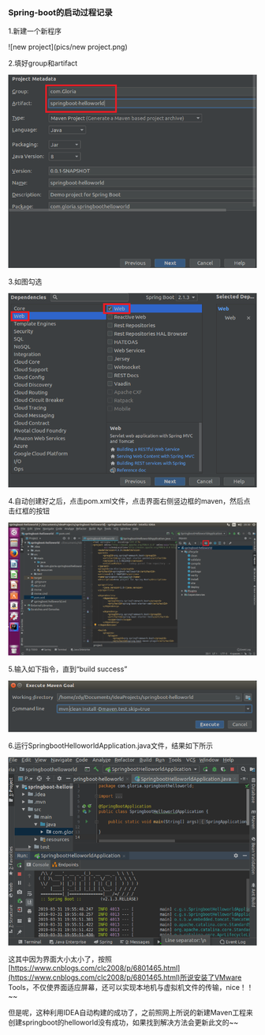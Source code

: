 ### Spring-boot的启动过程记录

1.新建一个新程序

![new project](pics/new project.png)

2.填好group和artifact

![1](pics/1.PNG)

3.如图勾选

![2](pics/2.PNG)

4.自动创建好之后，点击pom.xml文件，点击界面右侧竖边框的maven，然后点击红框的按钮

![mvn](pics/mvn.png)

5.输入如下指令，直到“build success”

![mvn2](pics/mvn2.png)

6.运行SpringbootHelloworldApplication.java文件，结果如下所示

![springboot](pics/springboot.PNG)

这其中因为界面大小太小了，按照[https://www.cnblogs.com/clc2008/p/6801465.html](https://www.cnblogs.com/clc2008/p/6801465.html)所说安装了VMware Tools，不仅使界面适应屏幕，还可以实现本地机与虚拟机文件的传输，nice！！~~

但是呢，这种利用IDEA自动构建的成功了，之前照网上所说的新建Maven工程来创建springboot的helloworld没有成功，如果找到解决方法会更新此文的~~
